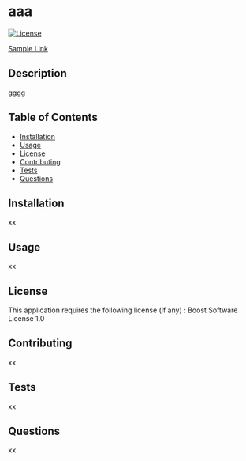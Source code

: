 # aaa

[![License](https://img.shields.io/badge/License-Boost_1.0-lightblue.svg)](https://www.boost.org/LICENSE_1_0.txt)

[Sample Link](www.github.com)

## Description 
gggg

## Table of Contents 
  * [Installation](#installation)
  * [Usage](#usage)
  * [License](#license)
  * [Contributing](#contributing)
  * [Tests](#tests)
  * [Questions](#questions)
   
## Installation 
xx

## Usage 
xx

## License 
This application requires the following license (if any) : Boost Software License 1.0

## Contributing 
xx

## Tests 
xx

## Questions
xx

